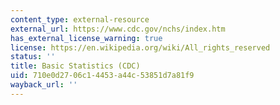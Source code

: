 ```yaml
---
content_type: external-resource
external_url: https://www.cdc.gov/nchs/index.htm
has_external_license_warning: true
license: https://en.wikipedia.org/wiki/All_rights_reserved
status: ''
title: Basic Statistics (CDC)
uid: 710e0d27-06c1-4453-a44c-53851d7a81f9
wayback_url: ''
---
```

